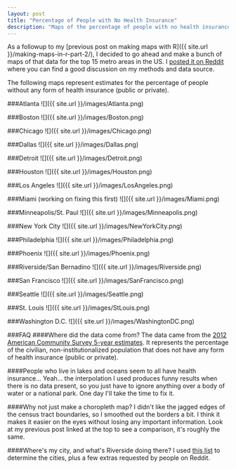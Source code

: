 ```yaml
---
layout: post
title: "Percentage of People with No Health Insurance"
description: "Maps of the percentage of people with no health insurance for the top 15 metro areas in the US."
---
```


As a followup to my [previous post on making maps with R]({{ site.url }}/making-maps-in-r-part-2/), I decided to go ahead and make a bunch of maps of that data for the top 15 metro areas in the US.  I [posted it on Reddit](http://www.reddit.com/r/dataisbeautiful/comments/201tob/percentage_of_people_with_no_form_of_health/) where you can find a good discussion on my methods and data source.

The following maps represent estimates for the percentage of people without any form of health insurance (public or private).

<!--break-->

###Atlanta
![]({{ site.url }}/images/Atlanta.png)

###Boston
![]({{ site.url }}/images/Boston.png)

###Chicago
![]({{ site.url }}/images/Chicago.png)

###Dallas
![]({{ site.url }}/images/Dallas.png)

###Detroit
![]({{ site.url }}/images/Detroit.png)

###Houston
![]({{ site.url }}/images/Houston.png)

###Los Angeles
![]({{ site.url }}/images/LosAngeles.png)

###Miami (working on fixing this first)
![]({{ site.url }}/images/Miami.png)

###Minneapolis/St. Paul
![]({{ site.url }}/images/Minneapolis.png)

###New York City
![]({{ site.url }}/images/NewYorkCity.png)

###Philadelphia
![]({{ site.url }}/images/Philadelphia.png)

###Phoenix
![]({{ site.url }}/images/Phoenix.png)

###Riverside/San Bernadino
![]({{ site.url }}/images/Riverside.png)

###San Francisco
![]({{ site.url }}/images/SanFrancisco.png)

###Seattle
![]({{ site.url }}/images/Seattle.png)

###St. Louis
![]({{ site.url }}/images/StLouis.png)

###Washington D.C.
![]({{ site.url }}/images/WashingtonDC.png)

###FAQ
####Where did the data come from?
The data came from the [2012 American Community Survey 5-year estimates](http://factfinder2.census.gov/faces/tableservices/jsf/pages/productview.xhtml?pid=ACS_12_5YR_S2701&prodType=table).  It represents the percentage of the civilian, non-institutionalized population that does not have any form of health insurance (public or private).

####People who live in lakes and oceans seem to all have health insurance...
Yeah... the interpolation I used produces funny results when there is no data present, so you just have to ignore anything over a body of water or a national park.  One day I'll take the time to fix it.

####Why not just make a choropleth map?
I didn't like the jagged edges of the census tract boundaries, so I smoothed out the borders a bit.  I think it makes it easier on the eyes without losing any important information.  Look at my previous post linked at the top to see a comparison, it's roughly the same.

####Where's my city, and what's Riverside doing there?
I used [this list](http://en.wikipedia.org/wiki/List_of_Metropolitan_Statistical_Areas#United_States) to determine the cities, plus a few extras requested by people on Reddit.